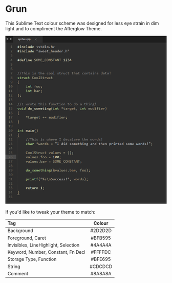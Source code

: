 # Grun
This Sublime Text colour scheme was designed for less eye strain in dim light and to compliment the Afterglow Theme. 

![](ThemeExample.png)

If you'd like to tweak your theme to match:

| Tag                                  | Colour  |
|:-------------                        |:-------:|
| Background                           | #2D2D2D |
| Foreground, Caret                    | #BFB595 |
| Invisibles, LineHighlight, Selection | #4A4A4A |
| Keyword, Number, Constant, Fn Decl   | #FFFFDC |
| Storage Type, Function               | #BFE695 |
| String                               | #CDCDCD |
| Comment                              | #8A8A8A |
